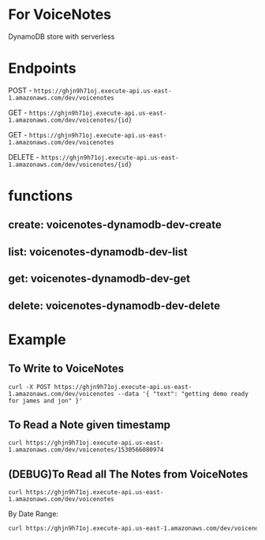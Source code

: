 # For VoiceNotes
DynamoDB store with serverless

# Endpoints
  POST - `https://ghjn9h71oj.execute-api.us-east-1.amazonaws.com/dev/voicenotes`
  
  GET - `https://ghjn9h71oj.execute-api.us-east-1.amazonaws.com/dev/voicenotes/{id}`
  
  
  GET - `https://ghjn9h71oj.execute-api.us-east-1.amazonaws.com/dev/voicenotes`
  
  DELETE - `https://ghjn9h71oj.execute-api.us-east-1.amazonaws.com/dev/voicenotes/{id}`
  
# functions
  ## create: voicenotes-dynamodb-dev-create
  ## list: voicenotes-dynamodb-dev-list
  ## get: voicenotes-dynamodb-dev-get
  ## delete: voicenotes-dynamodb-dev-delete
  
# Example
## To Write to VoiceNotes
```
curl -X POST https://ghjn9h71oj.execute-api.us-east-1.amazonaws.com/dev/voicenotes --data '{ "text": "getting demo ready for james and jon" }'
```
## To Read a Note given timestamp
```
curl https://ghjn9h71oj.execute-api.us-east-1.amazonaws.com/dev/voicenotes/1530566080974
```
## (DEBUG)To Read all The Notes from VoiceNotes
```
curl https://ghjn9h71oj.execute-api.us-east-1.amazonaws.com/dev/voicenotes
```

By Date Range:
```bash
curl https://ghjn9h71oj.execute-api.us-east-1.amazonaws.com/dev/voicenotes?startDate=2018-07-07&endDate=2018-07-08

```
